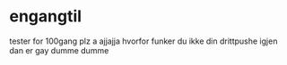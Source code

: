 # engangtil
tester for 100gang plz a
ajjajja
hvorfor funker du ikke din drittpushe igjen
dan er gay
dumme dumme
